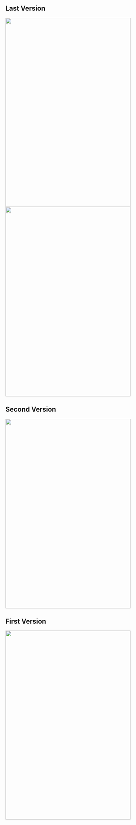 ## Last Version
<img src="https://user-images.githubusercontent.com/45822686/134812115-f0d7bd17-112c-4778-9b5b-36923c0033ae.png" width="400" height="600">
<img src="https://user-images.githubusercontent.com/45822686/134812128-dea09ea1-1364-40d8-a397-54f867858601.png" width="400" height="600">


## Second Version
<img src="https://user-images.githubusercontent.com/45822686/134784461-862a07f9-1a1d-4730-8737-d36a117776dc.png" width="400" height="600">


## First Version

 <img src="https://user-images.githubusercontent.com/45822686/134784462-11adb53d-68ab-4a4e-b616-bcdb79ea3d53.png" width="400" height="600">

 
